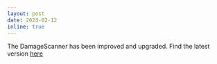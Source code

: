 ```yaml
---
layout: post
date: 2023-02-12
inline: true
---
```


The DamageScanner has been improved and upgraded. Find the latest version [here](m/ElcoK/DamageScanner)
